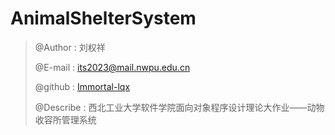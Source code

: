 # AnimalShelterSystem

> @Author : 刘权祥
>
> @E-mail : [its2023@mail.nwpu.edu.cn](mailto:its2023@mail.nwpu.edu.cn)
>
> @github : [Immortal-lqx](https://github.com/Immortal-lqx)
>
> @Describe : 西北工业大学软件学院面向对象程序设计理论大作业——动物收容所管理系统